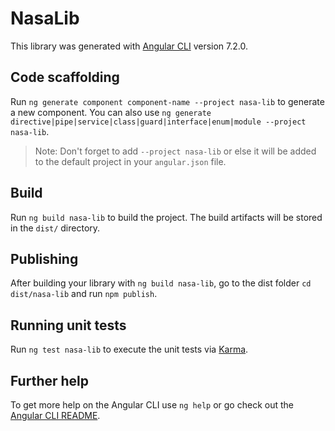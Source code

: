 # NasaLib

This library was generated with [Angular CLI](https://github.com/angular/angular-cli) version 7.2.0.

## Code scaffolding

Run `ng generate component component-name --project nasa-lib` to generate a new component. You can also use `ng generate directive|pipe|service|class|guard|interface|enum|module --project nasa-lib`.
> Note: Don't forget to add `--project nasa-lib` or else it will be added to the default project in your `angular.json` file. 

## Build

Run `ng build nasa-lib` to build the project. The build artifacts will be stored in the `dist/` directory.

## Publishing

After building your library with `ng build nasa-lib`, go to the dist folder `cd dist/nasa-lib` and run `npm publish`.

## Running unit tests

Run `ng test nasa-lib` to execute the unit tests via [Karma](https://karma-runner.github.io).

## Further help

To get more help on the Angular CLI use `ng help` or go check out the [Angular CLI README](https://github.com/angular/angular-cli/blob/master/README.md).
